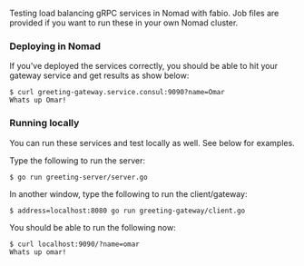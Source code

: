 Testing load balancing gRPC services in Nomad with fabio. Job files are provided
if you want to run these in your own Nomad cluster.

### Deploying in Nomad

If you've deployed the services correctly, you should be able to hit your
gateway service and get results as show below:

```shell
$ curl greeting-gateway.service.consul:9090?name=Omar
Whats up Omar!
```

### Running locally

You can run these services and test locally as well. See below for examples.

Type the following to run the server:

```shell
$ go run greeting-server/server.go
```

In another window, type the following to run the client/gateway:

```shell
$ address=localhost:8080 go run greeting-gateway/client.go 
```

You should be able to run the following now:

```shell
$ curl localhost:9090/?name=omar
Whats up omar!
```
